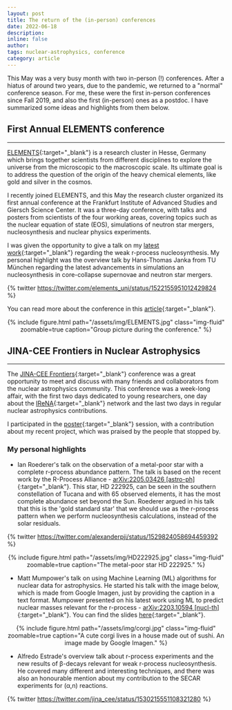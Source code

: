 ```yaml
---
layout: post
title: The return of the (in-person) conferences
date: 2022-06-18
description:
inline: false
author:
tags: nuclear-astrophysics, conference
category: article
---
```


This May was a very busy month with two in-person (!) conferences. After a hiatus of around two years, due to the pandemic, we returned to a "normal" conference season. For me, these were the first in-person conferences since Fall 2019, and also the first (in-person) ones as a postdoc. I have summarized some ideas and highlights from them below.

## First Annual ELEMENTS conference
---

[ELEMENTS](https://elements.science){:target="\_blank"} is a research cluster in Hesse, Germany which brings together scientists from different disciplines to explore the universe from the microscopic to the macroscopic scale. Its ultimate goal is to address the question of the origin of the heavy chemical elements, like gold and silver in the cosmos.

I recently joined ELEMENTS, and this May the research cluster organized its first annual conference at the Frankfurt Institute of Advanced Studies and Giersch Science Center. It was a three-day conference, with talks and posters from scientists of the four working areas, covering topics such as the nuclear equation of state (EOS), simulations of neutron star mergers, nucleosynthesis and nuclear physics experiments.

I was given the opportunity to give a talk on my [latest work](https://arxiv.org/abs/2204.07136){:target="\_blank"} regarding the weak r-process nucleosynthesis. My personal highlight was the overview talk by Hans-Thomas Janka from TU München regarding the latest advancements in simulations an nucleosynthesis in core-collapse supernovae and neutron star mergers.

{% twitter https://twitter.com/elements_uni/status/1522155951012429824 %}

You can read more about the conference in this [article](https://elements.science/2022/05/09/successful-conference-brings-theorists-and-experimentalists-together/){:target="\_blank"}.


<center>
    <div class="row justify-content-sm-center">
        <div class="col-sm mt-2 mt-md-0">
            {% include figure.html path="/assets/img/ELEMENTS.jpg" class="img-fluid" zoomable=true caption="Group picture during the conference." %}
        </div>
    </div>
</center>


## JINA-CEE Frontiers in Nuclear Astrophysics
---

The [JINA-CEE Frontiers](https://indico.frib.msu.edu/event/28/overview){:target="\_blank"} conference was a great opportunity to meet and discuss with many friends and collaborators from the nuclear astrophysics community. This conference was a week-long affair, with the first two days dedicated to young researchers, one day about the [IReNA](https://www.irenaweb.org/){:target="\_blank"} network and the last two days in regular nuclear astrophysics contributions.

I participated in the [poster](https://figshare.com/articles/poster/Exploring_the_impact_of_n_reactions_in_neutrino-driven_nucleosynthesis/19763056/1){:target="\_blank"} session, with a contribution about my recent project, which was praised by the people that stopped by.


### My personal highlights

- Ian Roederer's talk on the observation of a metal-poor star with a complete r-process abundance pattern. The talk is based on the recent work by the R-Process Alliance - [arXiv:2205.03426 [astro-ph]](https://arxiv.org/abs/2205.03426){:target="\_blank"}. This star, HD 222925, can be seen in the southern constellation of Tucana and with 65 observed elements, it has the most complete abundance set beyond the Sun. Roederer argued in his talk that this is the 'gold standard star' that we should use as the r-process pattern when we perform nucleosynthesis calculations, instead of the solar residuals.

{% twitter https://twitter.com/alexanderpji/status/1529824058694459392 %}

<center>
    <div class="row justify-content-sm-center">
        <div class="col-sm mt-2 mt-md-0">
            {% include figure.html path="/assets/img/HD222925.jpg" class="img-fluid" zoomable=true caption="The metal-poor star HD 222925." %}
        </div>
    </div>
</center>



- Matt Mumpower's talk on using Machine Learning (ML) algorithms for nuclear data for astrophysics. He started his talk with the image below, which is made from Google Imagen, just by providing the caption in a text format. Mumpower presented on his latest work using ML to predict nuclear masses relevant for the r-process - [arXiv:2203.10594 [nucl-th]](https://arxiv.org/abs/2203.10594){:target="\_blank"}. You can find the slides [here](https://matthewmumpower.com/static/presentations/JINA-Frontiers2022/index.html#/first){:target="\_blank"}.

<center>
    <div class="row justify-content-sm-center">
        <div class="col-sm mt-2 mt-md-0">
            {% include figure.html path="/assets/img/corgi.jpg" class="img-fluid" zoomable=true caption="A cute corgi lives in a house made out of sushi. An image made by Google Imagen." %}
        </div>
    </div>
</center>

- Alfredo Estrade's overview talk about r-process experiments and the new results of β-decays relevant for weak r-process nucleosynthesis. He covered many different and interesting techniques, and there was also an honourable mention about my contribution to the SECAR experiments for (α,n) reactions.

{% twitter https://twitter.com/jina_cee/status/1530215551108321280 %}
